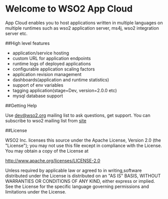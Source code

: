Welcome to WSO2 App Cloud
=========================

App Cloud enables you to host applications written in multiple languages on multiple runtimes such as wso2 application server, ms4j, wso2 integration server etc.

##High level features

* application/service hosting
* custom URL for application endpoints
* runtime logs of deployed applications
* configurable application scaling factors
* application revision management
* dashboards(application and runtime statistics)
* support of env variables
* tagging application(stage=Dev, version=2.0.0 etc)
* mysql database support

##Getting Help

Use dev@wso2.org mailing list to ask questions, get support. You can subscribe to wso2 mailing list from [site ](http://wso2.com/mail/)

##License

WSO2 Inc. licenses this source under the Apache License,
Version 2.0 (the "License"); you may not use this file except
in compliance with the License. You may obtain a copy of the License at

http://www.apache.org/licenses/LICENSE-2.0

Unless required by applicable law or agreed to in writing,software distributed under the License is distributed on an "AS IS" BASIS, WITHOUT WARRANTIES OR CONDITIONS OF ANY KIND, either express or implied.  See the License for the
specific language governing permissions and limitations under the License.
                                                                             
